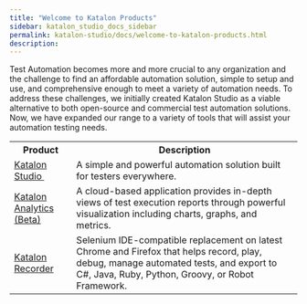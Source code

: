 ```yaml
---
title: "Welcome to Katalon Products" 
sidebar: katalon_studio_docs_sidebar
permalink: katalon-studio/docs/welcome-to-katalon-products.html 
description: 
---
```

Test Automation becomes more and more crucial to any organization and the challenge to find an affordable automation solution, simple to setup and use, and comprehensive enough to meet a variety of automation needs. To address these challenges, we initially created Katalon Studio as a viable alternative to both open-source and commercial test automation solutions. Now, we have expanded our range to a variety of tools that will assist your automation testing needs. 

<table class="" style="table-layout: fixed;"><colgroup class="" style=""><col style="" class=""><col style="" class=""></colgroup><tbody class="" style=""><tr class="" style=""><th class="" style="">Product</th><th class="" style="">Description</th></tr><tr class="" style=""><td class="" colspan="1" style=""><a href="/display/KD/Overview" class="" style="">Katalon Studio&nbsp;</a></td><td class="" colspan="1" style="">A simple and powerful automation solution built for testers everywhere.</td></tr><tr class="" style=""><td class="" style=""><a href="https://docs.katalon.com/x/WhtO" rel="nofollow" class="" style="">Katalon Analytics (Beta)</a></td><td class="" style="">A cloud-based application provides in-depth views of test execution reports through powerful visualization including charts, graphs, and metrics.</td></tr><tr class="" style=""><td class="" style=""><a href="https://docs.katalon.com/x/cRtO" rel="nofollow" class="" style="">Katalon Recorder</a></td><td class="" style="">Selenium IDE-compatible replacement on latest Chrome and Firefox that helps record, play, debug, manage automated tests, and export to C#, Java, Ruby, Python, Groovy, or Robot Framework.</td></tr></tbody></table>